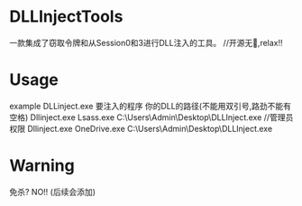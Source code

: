 # DLLInjectTools
一款集成了窃取令牌和从Session0和3进行DLL注入的工具。 //开源无🐎,relax!!
# Usage
example
DLLinject.exe 要注入的程序  你的DLL的路径(不能用双引号,路劲不能有空格)
Dllinject.exe Lsass.exe  C:\Users\Admin\Desktop\DLLInject.exe  //管理员权限
Dllinject.exe OneDrive.exe  C:\Users\Admin\Desktop\DLLInject.exe 
# Warning
免杀? NO!!  (后续会添加) 
